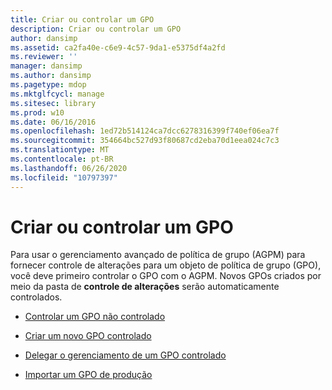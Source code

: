 ```yaml
---
title: Criar ou controlar um GPO
description: Criar ou controlar um GPO
author: dansimp
ms.assetid: ca2fa40e-c6e9-4c57-9da1-e5375df4a2fd
ms.reviewer: ''
manager: dansimp
ms.author: dansimp
ms.pagetype: mdop
ms.mktglfcycl: manage
ms.sitesec: library
ms.prod: w10
ms.date: 06/16/2016
ms.openlocfilehash: 1ed72b514124ca7dcc6278316399f740ef06ea7f
ms.sourcegitcommit: 354664bc527d93f80687cd2eba70d1eea024c7c3
ms.translationtype: MT
ms.contentlocale: pt-BR
ms.lasthandoff: 06/26/2020
ms.locfileid: "10797397"
---
```

# Criar ou controlar um GPO


Para usar o gerenciamento avançado de política de grupo (AGPM) para fornecer controle de alterações para um objeto de política de grupo (GPO), você deve primeiro controlar o GPO com o AGPM. Novos GPOs criados por meio da pasta de **controle de alterações** serão automaticamente controlados.

-   [Controlar um GPO não controlado](control-an-uncontrolled-gpo-agpm40.md)

-   [Criar um novo GPO controlado](create-a-new-controlled-gpo-agpm40.md)

-   [Delegar o gerenciamento de um GPO controlado](delegate-management-of-a-controlled-gpo-agpm40.md)

-   [Importar um GPO de produção](import-a-gpo-from-production-agpm40-app.md)

 

 





